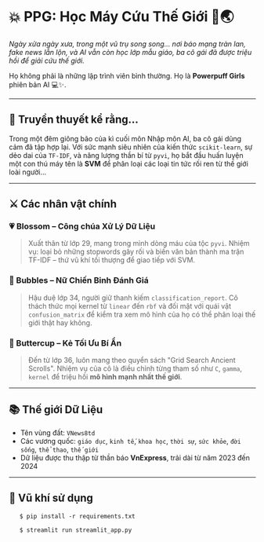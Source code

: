 # 💥 PPG: Học Máy Cứu Thế Giới 🧠🌏

*Ngày xửa ngày xưa, trong một vũ trụ song song... nơi báo mạng tràn lan, fake news lẫn lộn, và AI vẫn còn học lớp mẫu giáo, ba cô gái đã được triệu hồi để giải cứu thế giới.*

Họ không phải là những lập trình viên bình thường. Họ là **Powerpuff Girls** phiên bản AI 💻✨.

---

## 🌸 Truyền thuyết kể rằng...

Trong một đêm giông bão của kì cuối môn Nhập môn AI, ba cô gái dũng cảm đã tập hợp lại. Với sức mạnh siêu nhiên của kiến thức `scikit-learn`, sự dẻo dai của `TF-IDF`, và năng lượng thần bí từ `pyvi`, họ bắt đầu huấn luyện một con thú máy tên là **SVM** để phân loại các loại tin tức rối ren từ thế giới loài người...

---

## ⚔️ Các nhân vật chính

### 💗 Blossom – Công chúa Xử Lý Dữ Liệu  
> Xuất thân từ lớp 29, mang trong mình dòng máu của tộc `pyvi`. Nhiệm vụ: loại bỏ những stopwords gây rối và biến văn bản thành ma trận TF-IDF – thứ vũ khí tối thượng để giao tiếp với SVM.

### 💙 Bubbles – Nữ Chiến Binh Đánh Giá  
> Hậu duệ lớp 34, người giữ thanh kiếm `classification_report`. Cô thách thức mọi kernel từ `linear` đến `rbf` và đối mặt với quái vật `confusion_matrix` để kiểm tra xem mô hình của họ có thể phân loại thế giới thật hay không.

### 💚 Buttercup – Kẻ Tối Ưu Bí Ẩn  
> Đến từ lớp 36, luôn mang theo quyển sách "Grid Search Ancient Scrolls". Nhiệm vụ của cô là điều chỉnh từng tham số như `C`, `gamma`, `kernel` để triệu hồi **mô hình mạnh nhất thế giới**.

---

## 📚 Thế giới Dữ Liệu

- Tên vùng đất: `VNews8td`
- Các vương quốc: `giáo dục`, `kinh tế`, `khoa học`, `thời sự`, `sức khỏe`, `đời sống`, `thể thao`, `thế giới`
- Dữ liệu được thu thập từ thần báo **VnExpress**, trải dài từ năm 2023 đến 2024

---

## 🔮 Vũ khí sử dụng

```
   $ pip install -r requirements.txt
```

```
   $ streamlit run streamlit_app.py
```
